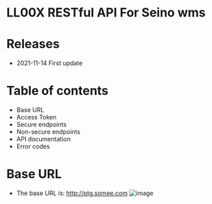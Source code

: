 # LL00X RESTful API For Seino wms
# Releases
* 2021-11-14 First update
# Table of contents
* Base URL
* Access Token
* Secure endpoints
* Non-secure endpoints
* API documentation
* Error codes
# Base URL
* The base URL is: http://ptg.somee.com
![image](https://user-images.githubusercontent.com/41188202/141670800-4878b0e4-8a8a-4a9d-b4ca-faa3525db359.png)
